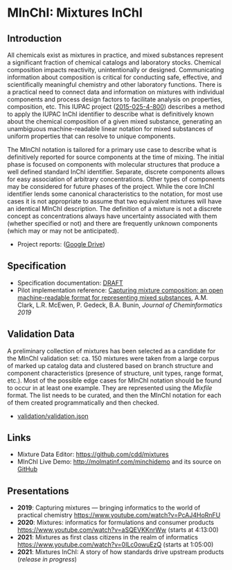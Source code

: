 # MInChI: Mixtures InChI

## Introduction

All chemicals exist as mixtures in practice, and mixed substances represent a significant fraction of chemical catalogs and laboratory stocks. Chemical composition impacts reactivity, unintentionally or designed. Communicating information about composition is critical for conducting safe, effective, and scientifically meaningful chemistry and other laboratory functions. There is a practical need to connect data and information on mixtures with individual components and process design factors to facilitate analysis on properties, composition, etc. This IUPAC project ([2015-025-4-800](https://iupac.org/project/2015-025-4-800)) describes a method to apply the IUPAC InChI identifier to describe what is definitively known about the chemical composition of a given mixed substance, generating an unambiguous machine-readable linear notation for mixed substances of uniform properties that can resolve to unique components.  

The MInChI notation is tailored for a primary use case to describe what is definitively reported for source components at the time of mixing. The initial phase is focused on components with molecular structures that produce a well defined standard InChI identifier. Separate, discrete components allows for easy association of arbitrary concentrations. Other types of components may be considered for future phases of the project. While the core InChI identifier lends some canonical characteristics to the notation, for most use cases it is not appropriate to assume that two equivalent mixtures will have an identical MInChI description. The definition of a mixture is not a discrete concept as concentrations always have uncertainty associated with them (whether specified or not) and there are frequently unknown components (which may or may not be anticipated).

* Project reports: ([Google Drive](https://drive.google.com/drive/folders/1qGadCch_n0nzkXnLdg6ayxkZMY7G9vim?usp=sharing))

## Specification

* Specification documentation: [DRAFT](https://docs.google.com/document/d/1X3Mj1iyEPVBfQhDxn8r6ClKsGqhhiKxzuNC9FuTip84/edit?usp=sharing)
* Pilot implementation reference: [Capturing mixture composition: an open machine-readable format for representing mixed substances](https://doi.org/10.1186/s13321-019-0357-4), A.M. Clark, L.R. McEwen, P. Gedeck, B.A. Bunin, *Journal of Cheminformatics 2019* 

## Validation Data

A preliminary collection of mixtures has been selected as a candidate for the MInChI validation set: ca. 150 mixtures were taken from a large corpus of marked up catalog data and clustered based on branch structure and component characteristics (presence of structure, unit types, range format, etc.). Most of the possible edge cases for MInChI notation should be found to occur in at least one example. They are represented using the _Mixfile_ format. The list needs to be curated, and then the MInChI notation for each of them created programmatically and then checked.

* [validation/validation.json](validation/validation.json)

## Links

* Mixture Data Editor: <https://github.com/cdd/mixtures>
* MInChI Live Demo: <http://molmatinf.com/minchidemo> and its source on [GitHub](https://github.com/IUPAC/MInChI_demo)

## Presentations

* **2019**: Capturing mixtures — bringing informatics to the world of practical chemistry 
<https://www.youtube.com/watch?v=PcAJ4HoRnFU>
* **2020**: Mixtures: informatics for formulations and consumer products 
<https://www.youtube.com/watch?v=aSQEVKKnrWw> (starts at 4:13:00)
* **2021**: Mixtures as first class citizens in the realm of informatics 
<https://www.youtube.com/watch?v=0ILc0owuEzQ> (starts at 1:05:00)
* **2021**: Mixtures InChI: A story of how standards drive upstream products (_release in progress_)

